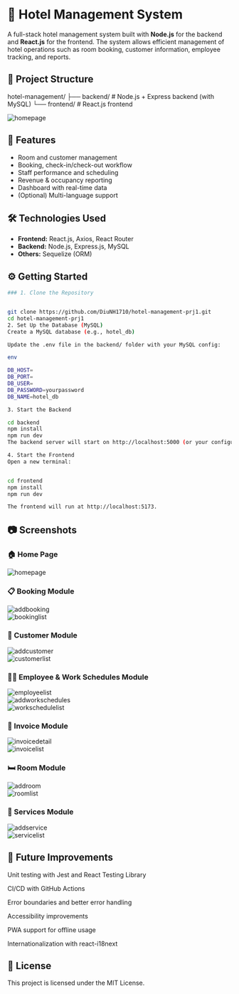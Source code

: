 # 🏨 Hotel Management System

A full-stack hotel management system built with **Node.js** for the backend and **React.js** for the frontend. The system allows efficient management of hotel operations such as room booking, customer information, employee tracking, and reports.

## 📁 Project Structure

hotel-management/
├── backend/ # Node.js + Express backend (with MySQL)
└── frontend/ # React.js frontend

![homepage](./images/homepage.png)





## 🚀 Features

- Room and customer management
- Booking, check-in/check-out workflow
- Staff performance and scheduling
- Revenue & occupancy reporting
- Dashboard with real-time data
- (Optional) Multi-language support

## 🛠️ Technologies Used

- **Frontend:** React.js, Axios, React Router
- **Backend:** Node.js, Express.js, MySQL
- **Others:** Sequelize (ORM)

## ⚙️ Getting Started
```bash
### 1. Clone the Repository


git clone https://github.com/DiuNH1710/hotel-management-prj1.git
cd hotel-management-prj1
2. Set Up the Database (MySQL)
Create a MySQL database (e.g., hotel_db)

Update the .env file in the backend/ folder with your MySQL config:

env

DB_HOST=
DB_PORT=
DB_USER=
DB_PASSWORD=yourpassword
DB_NAME=hotel_db

3. Start the Backend

cd backend
npm install
npm run dev
The backend server will start on http://localhost:5000 (or your configured port).

4. Start the Frontend
Open a new terminal:


cd frontend
npm install
npm run dev

The frontend will run at http://localhost:5173.
```
## 📷 Screenshots
### 🏠 Home Page
![homepage](./images/homepage.png)

### 📋 Booking Module
![addbooking](./images/addbooking.png)  
![bookinglist](./images/bookinglist.png)

### 👤 Customer Module
![addcustomer](./images/addcustomer.png)  
![customerlist](./images/customerlist.png)

### 👨‍💼 Employee & Work Schedules Module
![employeelist](./images/employeelist.png)  
![addworkschedules](./images/addworkschedules.png)  
![workschedulelist](./images/workschedulelist.png)

### 🧾 Invoice Module
![invoicedetail](./images/invoicedetail.png)  
![invoicelist](./images/invoicelist.png)

### 🛏️ Room Module
![addroom](./images/addroom.png)  
![roomlist](./images/roomlist.png)

### 🧰 Services Module
![addservice](./images/addservice.png)  
![servicelist](./images/servicelist.png)

## 🧪 Future Improvements
Unit testing with Jest and React Testing Library

CI/CD with GitHub Actions

Error boundaries and better error handling

Accessibility improvements

PWA support for offline usage

Internationalization with react-i18next

## 📄 License
This project is licensed under the MIT License.
